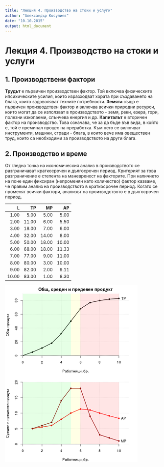 ```yaml
---
title: "Лекция 4. Производство на стоки и услуги" 
author: "Александър Косулиев"
date: "10.10.2015"
output: html_document
---
```




# Лекция 4. Производство на стоки и услуги

## 1. Производствени фактори

__Трудът__ е първичен производствен фактор. Той включва
физическите ипсихическите усилия, които изразходват хората при
създаването на блага, които задоволяват техните потребности.
__Земята__ също е първичен производствен фактор и включва всички
природни ресурси, които могат да се използват в производството -
земя, реки, езера, гори, полезни изкопаеми, слънчева енергия и
др. __Капиталът__ е вторичен фактор на производство. Това
означава, че за да бъде във вида, в който е, той е преминал
процес на преработка. Към него се включват инструменти, машини,
сгради - блага, в които вече има овеществен труд, които са
необходими за производството на други блага.

## 2. Производство и време

От гледна точка на икономическия анализ в производството се
разграничават краткосрочен и дългосрочен период. Критерият за
това разграничение е степента на маневреност на факторите. При
наличието на поне един фиксиран (непроменян като количество)
фактор казваме, че правим анализ на производството в краткосрочен
период. Когато се променят всички фактори, анализът на
производството е в дългосрочен период.

| L     | TP    | MP    | AP    |
|------:|------:|------:|------:|
| 1.00  | 5.00  | 5.00  | 5.00  |
| 2.00  | 11.00 | 6.00  | 5.50  |
| 3.00  | 18.00 | 7.00  | 6.00  |
| 4.00  | 32.00 | 14.00 | 8.00  |
| 5.00  | 50.00 | 18.00 | 10.00 |
| 6.00  | 68.00 | 18.00 | 11.33 |
| 7.00  | 77.00 | 9.00  | 11.00 |
| 8.00  | 80.00 | 3.00  | 10.00 |
| 9.00  | 82.00 | 2.00  | 9.11  |
| 10.00 | 83.00 | 1.00  | 8.30  |


![plot of chunk obsht_sreden_predelen_produkt](figure/obsht_sreden_predelen_produkt-1.png) 


